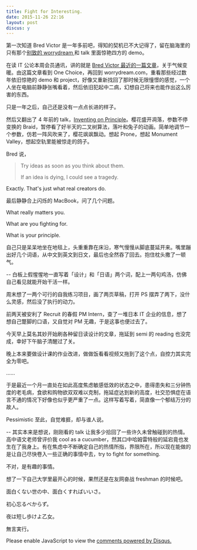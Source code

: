 ```yaml
---
title: Fight for Interesting.
date: 2015-11-26 22:16
layout: post
discus: y
---
```




第一次知道 Bred Victor 是一年多前吧，得知的契机已不大记得了，留在脑海里的只有那个[别致的 worrydream ](http://worrydream.com/)和 talk 里面惊艳四方的 demo。

在读 IT 公论本周会员通讯，讲的就是 [Bred Victor 最近的一篇文章](http://worrydream.com/#!/ClimateChange)，关于气候变暖。由这篇文章看到 One Choice，再回到 worrydream.com，重看那些经过数年依旧惊艳的 demo 和 project，好像又重新找回了那时候无限憧憬的感觉，一个人坐在电脑前静静张嘴看着，然后依旧犯起中二病，幻想自己将来也能作出这么厉害的东西。

只是一年之后，自己还是没有一点点长进的样子。

然后又翻出了 4 年前的 talk，[Inventing on Principle](https://vimeo.com/36579366)。樱花盛开凋落，参数不停变换的 Braid，暂停看了好半天的二叉树算法，落叶和兔子的动画。简单地调节一个参数，仿若一阵风吹来了，樱花飒飒飘动。想起 Prone，想起 Monument Valley，想起空轨里能被惊走的鸽子。

Bred 说，

> Try ideas as soon as you think about them.
> 
> If an idea is dying, I could see a tragedy.

Exactly. That's just what real creators do. 

最后静静合上闪烁的 MacBook，问了几个问题。

What really matters you.

What are you fighting for.

What is your principle.

自己只是呆呆地坐在地毯上，头重重靠在床沿，寒气慢慢从脚底蔓延开来。嘴里蹦出好几个词语，从中文到英文到日文，最后也全然吞了回去。抱住枕头撒了一顿气。

--
白板上假惺惺地一直写着「设计」和「日语」两个词，配上一两句鸡汤，仿佛自己看见就能开始干活一样。

周末想了一两个可行的自我练习项目，画了两页草稿，打开 PS 摆弄了两下，没什么灵感，然后没了执行的动力。

前两天被安利了 Recruit 的春假 PM Intern，查了一堆日本 IT 企业的信息，想了想自己蹩脚的口语，又自觉对 PM 无趣，于是这事也便过去了。

今天早上莫名其妙开始刷各种留日读设计的文章，拖延到 semi 的 reading 也没完成，幸好下午脑子清醒过了关。

晚上本来要做设计课的作业改进，做做饭看看视频又拖到了这个点，自控力其实完全为零吧。

……

于是最近一个月一直处在如此高度焦虑敏感低效的状态之中，患得患失和三分钟热度的老毛病，食欲和购物欲双双难以克制，拖延症达到新的高度，社交恐惧症在语言不通的情况下好像也似乎更严重了一点。这样写着写着，简直像一个郁结万分的故人。

Pessimistic 至此，自觉难捱，却与谁人说。

--
其实本来是想说，刚刚看的 talk 让我多少拾回了一些许久未曾触碰到的热情。高中语文老师曾评价我 cool as a cucumber，然其口中哈姆雷特般的延宕竟也发生在了我身上。有在焦虑中不断确定自己的热情所指，界限所在，所以现在能做的是让自己尽快卷入一些正确的事情中去，try to fight for something.

不对，是有趣的事情。

想了一下自己大学里最开心的时候，果然还是在友网奋战 freshman 的时候吧。

面白くない世の中、面白くすればいいさ。

初心忘るべからず。

夜は短し歩けよ乙女。

無言実行。

<div id="disqus_thread"></div>
<script type="text/javascript">
    /* * * CONFIGURATION VARIABLES * * */
    var disqus_shortname = 'richor';
    
    /* * * DON'T EDIT BELOW THIS LINE * * */
    (function() {
        var dsq = document.createElement('script'); dsq.type = 'text/javascript'; dsq.async = true;
        dsq.src = '//' + disqus_shortname + '.disqus.com/embed.js';
        (document.getElementsByTagName('head')[0] || document.getElementsByTagName('body')[0]).appendChild(dsq);
    })();
</script>
<noscript>Please enable JavaScript to view the <a href="https://disqus.com/?ref_noscript" rel="nofollow">comments powered by Disqus.</a></noscript>